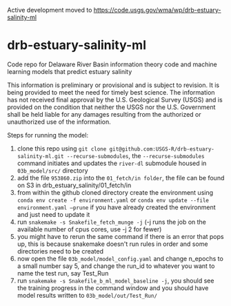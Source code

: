 Active development moved to https://code.usgs.gov/wma/wp/drb-estuary-salinity-ml

# drb-estuary-salinity-ml

Code repo for Delaware River Basin information theory code and machine learning models that predict estuary salinity

This information is preliminary or provisional and is subject to revision. It is being provided to meet the need for timely best science. The information has not received final approval by the U.S. Geological Survey (USGS) and is provided on the condition that neither the USGS nor the U.S. Government shall be held liable for any damages resulting from the authorized or unauthorized use of the information.

Steps for running the model:

1) clone this repo using `git clone git@github.com:USGS-R/drb-estuary-salinity-ml.git --recurse-submodules`, the `--recurse-submodules` command initiates and updates the `river-dl` submodule housed in `03b_model/src/` directory 
1) add the file `953860.zip` into the `01_fetch/in folder`, the file can be found on S3 in drb_estuary_salinity/01_fetch/in
2) from within the github cloned directory create the environment using `conda env create -f environment.yaml` or `conda env update --file environment.yaml –prune` if you have already created the environment and just need to update it
3) run `snakemake -s Snakefile_fetch_munge -j` (-j runs the job on the available number of cpus cores, use -j 2 for fewer)
4) you might have to rerun the same command if there is an error that pops up, this is because snakemake doesn't run rules in order and some directories need to be created
5) now open the file `03b_model/model_config.yaml` and change n_epochs to a small number say 5, and change the run_id to whatever you want to name the test run, say Test_Run
6) run `snakemake -s Snakefile_b_ml_model_baseline -j`, you should see the training progress in the command window and you should have model results written to `03b_model/out/Test_Run/`
